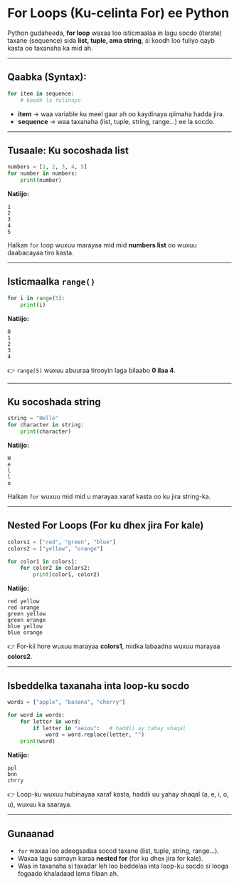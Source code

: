 
# **For Loops (Ku-celinta For) ee Python**

Python gudaheeda, **for loop** waxaa loo isticmaalaa in lagu socdo (iterate) taxane (sequence) sida **list, tuple, ama string**, si koodh loo fuliyo qayb kasta oo taxanaha ka mid ah.

---

## **Qaabka (Syntax):**

```python
for item in sequence:
    # koodh la fulinayo
```

* **item** → waa variable ku meel gaar ah oo kaydinaya qiimaha hadda jira.
* **sequence** → waa taxanaha (list, tuple, string, range...) ee la socdo.

---

## **Tusaale: Ku socoshada list**

```python
numbers = [1, 2, 3, 4, 5]
for number in numbers:
    print(number)
```

**Natiijo:**

```
1
2
3
4
5
```

Halkan `for` loop wuxuu marayaa mid mid **numbers list** oo wuxuu daabacayaa tiro kasta.

---

## **Isticmaalka `range()`**

```python
for i in range(5):
    print(i)
```

**Natiijo:**

```
0
1
2
3
4
```

👉 `range(5)` wuxuu abuuraa tirooyin laga bilaabo **0 ilaa 4**.

---

## **Ku socoshada string**

```python
string = "Hello"
for character in string:
    print(character)
```

**Natiijo:**

```
H
e
l
l
o
```

Halkan `for` wuxuu mid mid u marayaa xaraf kasta oo ku jira string-ka.

---

## **Nested For Loops (For ku dhex jira For kale)**

```python
colors1 = ["red", "green", "blue"]
colors2 = ["yellow", "orange"]

for color1 in colors1:
    for color2 in colors2:
        print(color1, color2)
```

**Natiijo:**

```
red yellow
red orange
green yellow
green orange
blue yellow
blue orange
```

👉 For-kii hore wuxuu marayaa **colors1**, midka labaadna wuxuu marayaa **colors2**.

---

## **Isbeddelka taxanaha inta loop-ku socdo**

```python
words = ["apple", "banana", "cherry"]

for word in words:
    for letter in word:
        if letter in "aeiou":   # haddii ay tahay shaqal
            word = word.replace(letter, "")
    print(word)
```

**Natiijo:**

```
ppl
bnn
chrry
```

👉 Loop-ku wuxuu hubinayaa xaraf kasta, haddii uu yahay shaqal (a, e, i, o, u), wuxuu ka saaraya.

---

## **Gunaanad**

* `for` waxaa loo adeegsadaa socod taxane (list, tuple, string, range...).
* Waxaa lagu samayn karaa **nested for** (for ku dhex jira for kale).
* Waa in taxanaha si taxadar leh loo beddelaa inta loop-ku socdo si looga fogaado khaladaad lama filaan ah.



